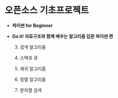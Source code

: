 # 오픈소스 기초프로젝트

- **파이썬 for Beginner**

- **Do it! 자료구조와 함께 배우는 알고리즘 입문 파이썬 편**


    3. 검색 알고리즘


    4. 스택과 큐


    6. 재귀 알고리즘


    8. 정렬 알고리즘


    10. 문자열 검색
